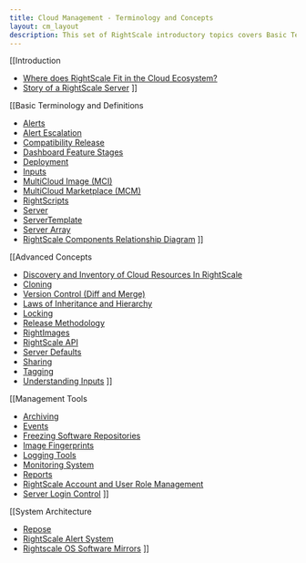 ```yaml
---
title: Cloud Management - Terminology and Concepts
layout: cm_layout
description: This set of RightScale introductory topics covers Basic Terminology and Definitions, Management Tools, System Architecture, and Advanced Concepts.
---
```


[[Introduction
- [Where does RightScale Fit in the Cloud Ecosystem?](where_does_rightscale_fit_in_the_cloud_ecosystem.html)
- [Story of a RightScale Server](story_of_a_rightscale_server.html)
]]

[[Basic Terminology and Definitions
- [Alerts](alerts.html)
- [Alert Escalation](alert_escalation.html)
- [Compatibility Release](compatibility_release.html)
- [Dashboard Feature Stages](dashboard_feature_stages.html)
- [Deployment](deployment.html)
- [Inputs](inputs.html)
- [MultiCloud Image (MCI)](multicloud_image_(mci).html)
- [MultiCloud Marketplace (MCM)](multicloud_marketplace_(mcm).html)
- [RightScripts](rightscripts.html)
- [Server](server.html)
- [ServerTemplate](servertemplate.html)
- [Server Array](server_array.html)
- [RightScale Components Relationship Diagram](rightscale_components_relationship_diagram.html)
]]

[[Advanced Concepts
- [Discovery and Inventory of Cloud Resources In RightScale](discovery_inventory_in_rightscale.html)
- [Cloning](cloning.html)
- [Version Control (Diff and Merge)](version_control_(diff_and_merge).html)
- [Laws of Inheritance and Hierarchy](laws_of_inheritance_and_hierarchy.html)
- [Locking](locking.html)
- [Release Methodology](release_methodology.html)
- [RightImages](rightimages.html)
- [RightScale API](rightscale_api.html)
- [Server Defaults](server_defaults.html)
- [Sharing](sharing.html)
- [Tagging](tagging.html)
- [Understanding Inputs](understanding_inputs.html)
]]

[[Management Tools
- [Archiving](archiving.html)
- [Events](events.html)
- [Freezing Software Repositories](freezing_software_repositories.html)
- [Image Fingerprints](image_fingerprints.html)
- [Logging Tools](logging_tools.html)
- [Monitoring System](monitoring_system.html)
- [Reports](reports.html)
- [RightScale Account and User Role Management](rightScale_account_and_user_role_management.html)
- [Server Login Control](server_login_control.html)
]]

[[System Architecture
- [Repose](repose.html)
- [RightScale Alert System](rightscale_alert_system.html)
- [Rightscale OS Software Mirrors](rightscale_os_software_mirrors.html)
]]
